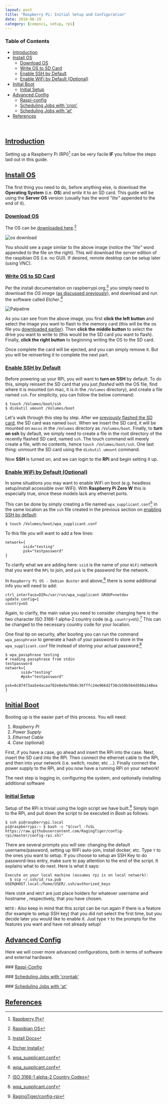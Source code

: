 ```yaml
---
layout: post
title: "Raspberry Pi: Initial Setup and Configuration"
date: 2018-06-19
category: [compsci, setup, rpi]
---
```

### <a name="toc"></a> Table of Contents
* [Introduction](#intro)
* [Install OS](#rpios)
  * [Download OS](#downloados)
  * [Write OS to SD Card](#writeos)
  * [Enable SSH by Default](#enablessh)
  * [Enable WiFi by Default (Optional)](#enablewifi)
* [Initial Boot](#bootrpi)
  * [Initial Setup](#initsetup)
* [Advanced Config](#advconfig)
  * [Raspi-config](#rpiconfig)
  * [Scheduling Jobs with 'cron'](#cron)
  * [Scheduling Jobs with 'at'](#at)
* [References](#references)

<br>

## <a name="intro"></a> [Introduction](#toc)
Setting up a Raspberry Pi (RPi)[^fn1] can be very facile **IF** you follow the
steps laid out in this guide.

## <a name="rpios"></a> [Install OS](#toc)
The first thing you need to do, before anything else, is download the
**Operating System** (i.e. **OS**) and *write* it to an SD card. This guide
will be using the **Server OS** version (usually has the word *"lite"* appended
to the end of it).

### <a name="downloados"></a> [Download OS](#toc)
The OS can be
[downloaded here](https://www.raspberrypi.org/downloads/raspbian/).[^fn2]

![os download]({{site.baseurl}}/assets/img/rpi_setup/rpi_os_download1.png)

You should see a page similar to the above image (notice the *"lite"* word
appended to the file on the right). This will download the *server* edition of
the raspibian OS (i.e. no GUI). If desired, remote desktop can be setup later
(using VNC).

### <a name="writeos"></a> [Write OS to SD Card](#toc)
Per the install documentation on raspberrypi.org,[^fn3] you simply need to
download the _OS image_ ([as discussed previously](#downloados)), and download
and run the software called *Etcher*.[^fn4]

![Palpatine]({{site.baseurl}}/assets/img/gnosis/etcher.png)

As you can see from the above image, you first **click the left button** and
select the image you want to flash to the memory card (this will be the
os file you [downloaded earlier](#donwloados)). Then **click the middle button**
to select the drive you want to write to (this would be the SD card you want to
flash). Finally, **click the right button** to beginning writing the OS to the
SD card.

Once complete the card will be ejected, and you can simply remove it. But you
will be reinserting it to complete the next part.

### <a name="enablessh"></a> [Enable SSH by Default](#toc)
Before powering up your RPi, you will want to **turn on SSH** by default. To do
this, simply reinsert the SD card that you just *flashed* with the OS file, find
where it is mounted (on mac, it is in the `/Volumes` directory), and create a
file named `ssh`. For simplicity, you can follow the below command:
```
$ touch /Volumes/boot/ssh
$ diskutil umount /Volumes/boot
```

Let's walk through this step by step. After we
[previously flashed the SD card](#writeos), the SD card was named `boot`. When
we insert the SD card, it will be mounted on `macos` in the `/Volumes` directory
as `/Volumes/boot`. Finally, to **turn on ssh** by default, we simply need to
create a file in the root directory of the recently flashed SD card, named
`ssh`. The touch command will merely create a file, with no contents, hence
`touch /Volumes/boot/ssh`. One last thing: unmount the SD card using the
`diskutil umount` command.

Now **SSH** is turned on, and we can login to the **RPi** and begin setting it
up.

### <a name="enablewifi"></a> [Enable WiFi by Default (Optional)](#toc)
In some situations you may want to enable WiFi on boot (e.g. headless
setup/install accessible over WiFi). With **Raspberry Pi Zero W** this is
especially true, since these models lack any ethernet ports.

This can be done by simply creating a file named `wpa_supplicant.conf`[^fn9] in
the same location as the `ssh` file created in the previous section on
[enabling SSH by default](#enablessh):
```
$ touch /Volumes/boot/wpa_supplicant.conf
```

To this file you will want to add a few lines:
```
network={
        ssid="testing"
        psk="testpassword"
}
```
To clarify what we are adding here: `ssid` is the name of your `WiFi` network
that you want the `RPi` to join, and `psk` is the password for the network.

In `Raspberry Pi OS - Debian Buster` and above,[^fn9] there is some additional
info you will need to add:
```
ctrl_interface=DIR=/var/run/wpa_supplicant GROUP=netdev
update_config=1
country=US
```
Again, to clarify, the main value you need to consider changing here is the
two character ISO 3166-1 alpha-2 country code (e.g. `country=US`).[^fn10] This
can be changed to the necessary country code for your location.

One final tip on security, after booting you can run the command
`wpa_passphrase` to generate a hash of your password to store in the
`wpa_supplicant.conf` file instead of storing your actual password:[^fn9]
```
$ wpa_passphrase testing
# reading passphrase from stdin
testpassword
network={
       ssid="testing"
       #psk="testpassword"
       psk=6c87473aa5e4acaa702e8e0a78b8c36fffc24e966d2f38cb50b564d508a148ea
}
```

## <a name="bootrpi"></a> [Initial Boot](#toc)
Booting up is the easier part of this process. You will need:
1. *Raspberry Pi*
2. *Power Supply*
3. *Ethernet Cable*
4. *Case* (optional)

First, if you have a case, go ahead and insert the RPi into the case. Next,
insert the SD card into the RPi. Then connect the ethernet cable to
the RPi, and then into your network (i.e. switch, router, etc ...). Finally
connect the power supply to the RPi, and you now have a running RPi on your
network!

The next step is logging in, configuring the system, and optionally installing
additional software

### <a name="initsetup"></a> [Initial Setup](#toc)
Setup of the RPi is trivial using the login script we have built.[^fn5] Simply
login to the RPi, and pull down the script to be executed in *Bash* as follows:
```
$ ssh pi@raspberrypi.local
pi@raspberrypi:~ $ bash -c "$(curl -fsSL https://raw.githubusercontent.com/RagingTiger/config-rpi/master/config-rpi.sh)"
```

There are several prompts you will see: changing the default username/password,
setting up WiFi auto-join, install docker, etc. Type `Y` to the ones you want to
setup. If you choose to setup an SSH Key to do password-less entry, make sure to
pay attention to the end of the script. It explains what to do next. Here is
what it says:
```
Execute on your local machine (assumes rpi is on local network):
  $ scp ~/.ssh/id_rsa.pub USER@HOST.local:/home/USER/.ssh/authorized_keys
```
Here `USER` and `HOST` are just place holders for whatever username and hostname
, respectively, that you have chosen.

`NOTE:` Also keep in mind that this script can be run again if there is a
feature (for example to setup SSH key) that you did not select the first time,
but you decide later you would like to enable it. Just type `Y` to the prompts
for the features you want and have not already setup!

## <a name="advconfig"></a> [Advanced Config](#toc)
Here we will cover more advanced configurations, both in terms of software and
external hardware.

###<a name="rpiconfig"></a> [Raspi-Config](#toc)

###<a name="cron"></a> [Scheduling Jobs with 'crontab'](#toc)

###<a name="at"></a> [Scheduling Jobs with 'at'](#toc)

## <a name="references"></a> [References](#toc)
[^fn1]: [Raspberry Pi](https://www.raspberrypi.org/)
[^fn2]: [Raspibian OS](https://www.raspberrypi.org/downloads/raspbian/)
[^fn3]: [Install Docs](https://www.raspberrypi.org/documentation/installation/installing-images/)
[^fn4]: [Etcher Install](https://etcher.io/)
[^fn5]: [RagingTiger/config-rpi](https://github.com/RagingTiger/config-rpi)
[^fn6]: [Docker Install](https://docs.docker.com/install/linux/docker-ce/debian/#install-using-the-convenience-script)
[^fn7]: [Explain Shell: curl](https://explainshell.com/explain?cmd=curl+-fsSL+https%3A%2F%2Fget.docker.com+-o+get-docker.sh)
[^fn8]: [ARM Architecture](https://en.wikipedia.org/wiki/ARM_architecture)
[^fn9]: [wpa_supplicant.conf](https://www.raspberrypi.org/documentation/configuration/wireless/wireless-cli.md)
[^fn10]: [ISO 3166-1 alpha-2 Country Codes](https://en.wikipedia.org/wiki/ISO_3166-1_alpha-2)
